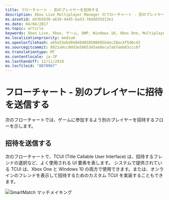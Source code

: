 ```yaml
---
title: フローチャート - 別のプレイヤーを招待する
description: Xbox Live Multiplayer Manager のフローチャート - 別のプレイヤーに招待を送信します。
ms.assetid: d43b5030-a639-4445-ba33-7bddd35d13e1
ms.date: 04/04/2017
ms.topic: article
keywords: Xbox Live, Xbox, ゲーム, UWP, Windows 10, Xbox One, Multiplayer Manager, フローチャート
ms.localizationpriority: medium
ms.openlocfilehash: a95e53ebd948404858500695bdec28ec4f5d6c42
ms.sourcegitcommit: 8921a9cc0dd3e5665345ae8eca7ab7aeb83ccc6f
ms.translationtype: MT
ms.contentlocale: ja-JP
ms.lasthandoff: 12/11/2018
ms.locfileid: "8870967"
---
```

# <a name="flowchart---send-an-invitation-to-another-player"></a>フローチャート - 別のプレイヤーに招待を送信する

次のフローチャートでは、ゲームに参加するよう別のプレイヤーを招待するフローを示します。

## <a name="send-invites"></a>招待を送信する

次のフローチャートで、TCUI (Title Callable User Interface) は、招待するフレンドの選択など、よく使用される UI 要素を表します。 システムで提供されている TCUI は、Xbox One と Windows 10 の両方で使用できます。または、オンラインのフレンドを表示して招待するためのカスタム TCUI を実装することもできます。

![SmartMatch マッチメイキング](../../../images/multiplayer/mpm-send-invites.png)
